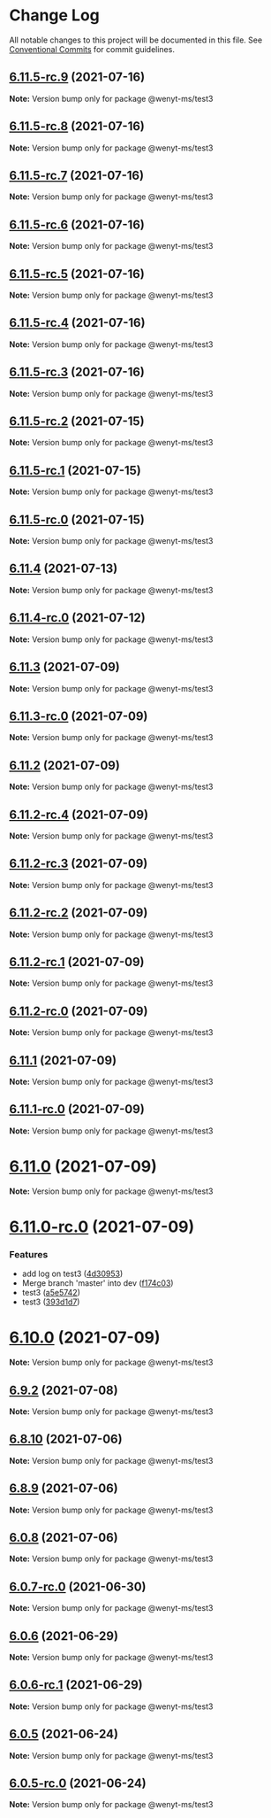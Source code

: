 # Change Log

All notable changes to this project will be documented in this file.
See [Conventional Commits](https://conventionalcommits.org) for commit guidelines.

## [6.11.5-rc.9](https://github.com/wenytang-ms-123/testavc/compare/@wenyt-ms/test3@6.11.5-rc.8...@wenyt-ms/test3@6.11.5-rc.9) (2021-07-16)

**Note:** Version bump only for package @wenyt-ms/test3





## [6.11.5-rc.8](https://github.com/wenytang-ms-123/testavc/compare/@wenyt-ms/test3@6.11.5-rc.7...@wenyt-ms/test3@6.11.5-rc.8) (2021-07-16)

**Note:** Version bump only for package @wenyt-ms/test3





## [6.11.5-rc.7](https://github.com/wenytang-ms-123/testavc/compare/@wenyt-ms/test3@6.11.5-rc.6...@wenyt-ms/test3@6.11.5-rc.7) (2021-07-16)

**Note:** Version bump only for package @wenyt-ms/test3





## [6.11.5-rc.6](https://github.com/wenytang-ms-123/testavc/compare/@wenyt-ms/test3@6.11.5-rc.5...@wenyt-ms/test3@6.11.5-rc.6) (2021-07-16)

**Note:** Version bump only for package @wenyt-ms/test3





## [6.11.5-rc.5](https://github.com/wenytang-ms-123/testavc/compare/@wenyt-ms/test3@6.11.5-rc.4...@wenyt-ms/test3@6.11.5-rc.5) (2021-07-16)

**Note:** Version bump only for package @wenyt-ms/test3





## [6.11.5-rc.4](https://github.com/wenytang-ms-123/testavc/compare/@wenyt-ms/test3@6.11.5-rc.3...@wenyt-ms/test3@6.11.5-rc.4) (2021-07-16)

**Note:** Version bump only for package @wenyt-ms/test3





## [6.11.5-rc.3](https://github.com/wenytang-ms-123/testavc/compare/@wenyt-ms/test3@6.11.5-rc.2...@wenyt-ms/test3@6.11.5-rc.3) (2021-07-16)

**Note:** Version bump only for package @wenyt-ms/test3





## [6.11.5-rc.2](https://github.com/wenytang-ms-123/testavc/compare/@wenyt-ms/test3@6.11.5-rc.1...@wenyt-ms/test3@6.11.5-rc.2) (2021-07-15)

**Note:** Version bump only for package @wenyt-ms/test3





## [6.11.5-rc.1](https://github.com/wenytang-ms-123/testavc/compare/@wenyt-ms/test3@6.11.5-rc.0...@wenyt-ms/test3@6.11.5-rc.1) (2021-07-15)

**Note:** Version bump only for package @wenyt-ms/test3





## [6.11.5-rc.0](https://github.com/wenytang-ms-123/testavc/compare/@wenyt-ms/test3@6.11.4...@wenyt-ms/test3@6.11.5-rc.0) (2021-07-15)

**Note:** Version bump only for package @wenyt-ms/test3





## [6.11.4](https://github.com/wenytang-ms-123/testavc/compare/@wenyt-ms/test3@6.11.4-rc.1...@wenyt-ms/test3@6.11.4) (2021-07-13)

**Note:** Version bump only for package @wenyt-ms/test3





## [6.11.4-rc.0](https://github.com/wenytang-ms-123/testavc/compare/@wenyt-ms/test3@6.11.3...@wenyt-ms/test3@6.11.4-rc.0) (2021-07-12)

**Note:** Version bump only for package @wenyt-ms/test3





## [6.11.3](https://github.com/wenytang-ms-123/testavc/compare/@wenyt-ms/test3@6.11.3-rc.0...@wenyt-ms/test3@6.11.3) (2021-07-09)

**Note:** Version bump only for package @wenyt-ms/test3





## [6.11.3-rc.0](https://github.com/wenytang-ms-123/testavc/compare/@wenyt-ms/test3@6.11.2...@wenyt-ms/test3@6.11.3-rc.0) (2021-07-09)

**Note:** Version bump only for package @wenyt-ms/test3





## [6.11.2](https://github.com/wenytang-ms-123/testavc/compare/@wenyt-ms/test3@6.11.2-rc.4...@wenyt-ms/test3@6.11.2) (2021-07-09)

**Note:** Version bump only for package @wenyt-ms/test3





## [6.11.2-rc.4](https://github.com/wenytang-ms-123/testavc/compare/@wenyt-ms/test3@6.11.2-rc.3...@wenyt-ms/test3@6.11.2-rc.4) (2021-07-09)

**Note:** Version bump only for package @wenyt-ms/test3





## [6.11.2-rc.3](https://github.com/wenytang-ms-123/testavc/compare/@wenyt-ms/test3@6.11.2-rc.2...@wenyt-ms/test3@6.11.2-rc.3) (2021-07-09)

**Note:** Version bump only for package @wenyt-ms/test3





## [6.11.2-rc.2](https://github.com/wenytang-ms-123/testavc/compare/@wenyt-ms/test3@6.11.2-rc.1...@wenyt-ms/test3@6.11.2-rc.2) (2021-07-09)

**Note:** Version bump only for package @wenyt-ms/test3





## [6.11.2-rc.1](https://github.com/wenytang-ms-123/testavc/compare/@wenyt-ms/test3@6.11.2-rc.0...@wenyt-ms/test3@6.11.2-rc.1) (2021-07-09)

**Note:** Version bump only for package @wenyt-ms/test3





## [6.11.2-rc.0](https://github.com/wenytang-ms-123/testavc/compare/@wenyt-ms/test3@6.11.1...@wenyt-ms/test3@6.11.2-rc.0) (2021-07-09)

**Note:** Version bump only for package @wenyt-ms/test3





## [6.11.1](https://github.com/wenytang-ms-123/testavc/compare/@wenyt-ms/test3@6.11.1-rc.0...@wenyt-ms/test3@6.11.1) (2021-07-09)

**Note:** Version bump only for package @wenyt-ms/test3





## [6.11.1-rc.0](https://github.com/wenytang-ms-123/testavc/compare/@wenyt-ms/test3@6.11.0...@wenyt-ms/test3@6.11.1-rc.0) (2021-07-09)

**Note:** Version bump only for package @wenyt-ms/test3





# [6.11.0](https://github.com/wenytang-ms-123/testavc/compare/@wenyt-ms/test3@6.11.0-rc.0...@wenyt-ms/test3@6.11.0) (2021-07-09)

**Note:** Version bump only for package @wenyt-ms/test3





# [6.11.0-rc.0](https://github.com/wenytang-ms-123/testavc/compare/@wenyt-ms/test3@6.10.0...@wenyt-ms/test3@6.11.0-rc.0) (2021-07-09)


### Features

* add log on test3 ([4d30953](https://github.com/wenytang-ms-123/testavc/commit/4d30953c0baf718826779f1b6efb88bcf83f1887))
* Merge branch 'master' into dev ([f174c03](https://github.com/wenytang-ms-123/testavc/commit/f174c038891a1bdf29fe0dcb9f259a2253eb0563))
* test3 ([a5e5742](https://github.com/wenytang-ms-123/testavc/commit/a5e5742c1482a354e41d1646e21eea95480f8a89))
* test3 ([393d1d7](https://github.com/wenytang-ms-123/testavc/commit/393d1d7ef219cf208b70ffd4174c7f51759fab19))





# [6.10.0](https://github.com/wenytang-ms-123/testavc/compare/@wenyt-ms/test3@6.10.0-rc.1...@wenyt-ms/test3@6.10.0) (2021-07-09)

**Note:** Version bump only for package @wenyt-ms/test3





## [6.9.2](https://github.com/wenytang-ms-123/testavc/compare/@wenyt-ms/test3@6.9.2-rc.1...@wenyt-ms/test3@6.9.2) (2021-07-08)

**Note:** Version bump only for package @wenyt-ms/test3





## [6.8.10](https://github.com/wenytang-ms-123/testavc/compare/@wenyt-ms/test3@6.8.9...@wenyt-ms/test3@6.8.10) (2021-07-06)

**Note:** Version bump only for package @wenyt-ms/test3





## [6.8.9](https://github.com/wenytang-ms-123/testavc/compare/@wenyt-ms/test3@6.0.8...@wenyt-ms/test3@6.8.9) (2021-07-06)

**Note:** Version bump only for package @wenyt-ms/test3





## [6.0.8](https://github.com/wenytang-ms-123/testavc/compare/@wenyt-ms/test3@6.0.8-rc.0...@wenyt-ms/test3@6.0.8) (2021-07-06)

**Note:** Version bump only for package @wenyt-ms/test3





## [6.0.7-rc.0](https://github.com/wenytang-ms-123/testavc/compare/@wenyt-ms/test3@6.0.6...@wenyt-ms/test3@6.0.7-rc.0) (2021-06-30)

**Note:** Version bump only for package @wenyt-ms/test3





## [6.0.6](https://github.com/wenytang-ms-123/testavc/compare/@wenyt-ms/test3@6.0.6-rc.1...@wenyt-ms/test3@6.0.6) (2021-06-29)

**Note:** Version bump only for package @wenyt-ms/test3





## [6.0.6-rc.1](https://github.com/wenytang-ms-123/testavc/compare/@wenyt-ms/test3@6.0.6-rc.0...@wenyt-ms/test3@6.0.6-rc.1) (2021-06-29)

**Note:** Version bump only for package @wenyt-ms/test3





## [6.0.5](https://github.com/wenytang-ms-123/testavc/compare/@wenyt-ms/test3@6.0.5-rc.0...@wenyt-ms/test3@6.0.5) (2021-06-24)

**Note:** Version bump only for package @wenyt-ms/test3





## [6.0.5-rc.0](https://github.com/wenytang-ms-123/testavc/compare/@wenyt-ms/test3@6.0.4...@wenyt-ms/test3@6.0.5-rc.0) (2021-06-24)

**Note:** Version bump only for package @wenyt-ms/test3
